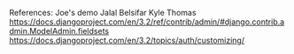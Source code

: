 References:
Joe's demo
Jalal Belsifar
Kyle Thomas
https://docs.djangoproject.com/en/3.2/ref/contrib/admin/#django.contrib.admin.ModelAdmin.fieldsets
https://docs.djangoproject.com/en/3.2/topics/auth/customizing/